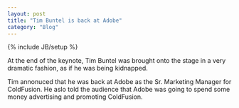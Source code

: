 ```yaml
---
layout: post
title: "Tim Buntel is back at Adobe"
category: "Blog"
---
```

{% include JB/setup %}

At the end of the keynote, Tim Buntel was brought onto the stage in a very dramatic fashion, as if he was being kidnapped.

Tim annonuced that he was back at Adobe as the Sr. Marketing Manager for ColdFusion. He aslo told the audience that Adobe was going to spend some money advertising and promoting ColdFusion.